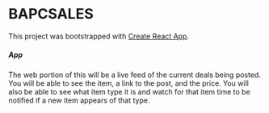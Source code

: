 # BAPCSALES

This project was bootstrapped with [Create React App](https://github.com/facebookincubator/create-react-app).

##### App
The web portion of this will be a live feed of the current deals being posted. You will be able to see the item, a link to the post, and the price. You will also be able to see what item type it is and watch for that item time to be notified if a new item appears of that type.
